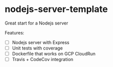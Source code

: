 # nodejs-server-template
Great start for a Nodejs server

Features:
- [ ] Nodejs server with Express
- [ ] Unit tests with coverage
- [ ] Dockerfile that works on GCP CloudRun
- [ ] Travis + CodeCov integration

